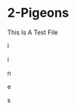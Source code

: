 # 2-Pigeons
This Is A Test File


















l











































i






































n













































e


































s
